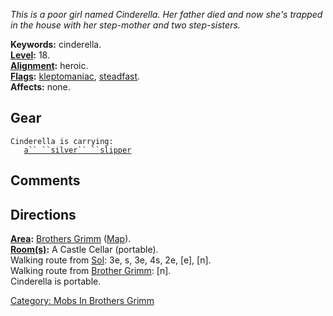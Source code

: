 *This is a poor girl named Cinderella. Her father died and now she's
trapped in the house with her step-mother and two step-sisters.*

**Keywords:** cinderella.  
**[Level](Level "wikilink"):** 18.  
**[Alignment](Alignment "wikilink"):** heroic.  
**[Flags](:Category:_Mob_Types "wikilink"):**
[kleptomaniac](Thieving_Mobs "wikilink"),
[steadfast](Sentinel_Mobs "wikilink").  
**Affects:** none.  

## Gear

`Cinderella is carrying:`  
`   `[`a`` ``silver`` ``slipper`](Silver_Slipper "wikilink")

## Comments

## Directions

**[Area](:Category:_Areas "wikilink"):** [Brothers
Grimm](:Category:_Brothers_Grimm "wikilink")
([Map](Brothers_Grimm_Map "wikilink")).  
**[Room(s)](:Category:_Rooms "wikilink"):** A Castle Cellar
(portable).  
Walking route from [Sol](Sol "wikilink"): 3e, s, 3e, 4s, 2e, \[e\],
\[n\].  
Walking route from [Brother Grimm](Brother_Grimm "wikilink"): \[n\].  
Cinderella is portable.  

[Category: Mobs In Brothers
Grimm](Category:_Mobs_In_Brothers_Grimm "wikilink")
